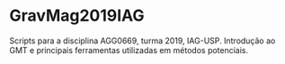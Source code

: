 # GravMag2019IAG
Scripts para a disciplina AGG0669, turma 2019, IAG-USP. Introdução ao GMT e principais ferramentas utilizadas em métodos potenciais.
